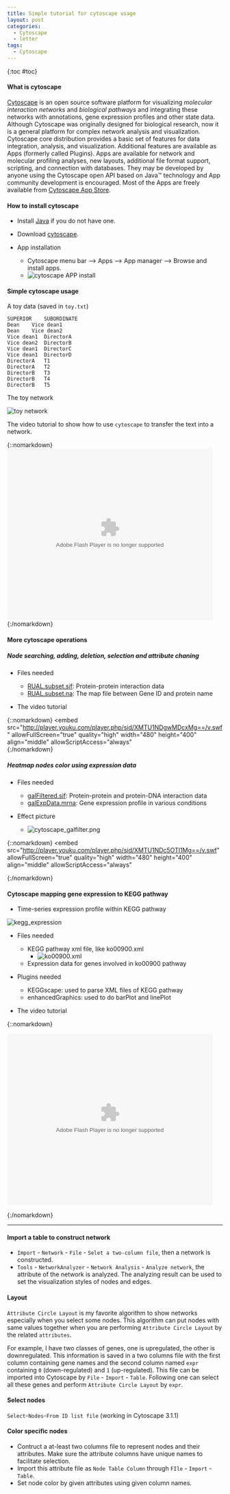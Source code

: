```yaml
---
title: Simple tutorial for cytoscape usage 
layout: post
categories:
  - Cytoscape
  - letter
tags:
  - Cytoscape
---
```


{:toc #toc}

#### What is cytoscape

[Cytoscape](http://www.cytoscape.org) is an open source 
software platform for visualizing *molecular
interaction networks* and *biological pathways* and integrating these
networks with annotations, gene expression profiles and other state
data. Although Cytoscape was originally designed for biological
research, now it is a general platform for complex network analysis
and visualization. Cytoscape core distribution provides a basic set
of features for data integration, analysis, and visualization.
Additional features are available as Apps (formerly called Plugins).
Apps are available for network and molecular profiling analyses,
new layouts,  additional file format support,  scripting,  and
connection with databases.   They may be developed by anyone using
the Cytoscape open API based on Java™ technology and App
community development is encouraged. Most of the Apps are freely
available from [Cytoscape App Store](http://apps.cytoscape.org/).

#### How to install cytoscape

* Install [Java](http://www.oracle.com/technetwork/java/javase/downloads/jre8-downloads-2133155.html) if you do not have one.

* Download [cytoscape](http://cytoscape.org/download.php).

* App installation
	- Cytoscape menu bar --> Apps --> App manager --> Browse and install apps.
	- ![cytoscape APP install](/images/cytoscape/cytoscape_app_install.png)

#### Simple cytoscape usage

A toy data (saved in `toy.txt`)

```
SUPERIOR	SUBORDINATE
Dean	Vice dean1
Dean	Vice dean2
Vice dean1	DirectorA
Vice dean2	DirectorB
Vice dean1	DirectorC
Vice dean1	DirectorD
DirectorA	T1
DirectorA	T2
DirectorB	T3
DirectorB	T4
DirectorB	T5
```

The toy network

![toy network](/images/cytoscape/cytoscape_toy.png)

The video tutorial to show how to use `cytoscape` to transfer the text
into a network.

{::nomarkdown}
<embed src="http://player.youku.com/player.php/sid/XMTU1NDU3MzQyNA==/v.swf"
allowFullScreen="true"  quality="high"  width="480"  height="400" align="middle"  allowScriptAccess="always"  type="application/x-shockwave-flash" ></embed>
{:/nomarkdown}

#### More cytoscape operations

##### Node searching, adding, deletion, selection and attribute chaning

* Files needed
	- [RUAL.subset.sif](/images/cytoscape/RUAL.subset.sif): Protein-protein interaction data
	- [RUAL.subset.na](/images/cytoscape/RUAL.subset.na):  The map file between Gene ID and protein name

* The video tutorial

{::nomarkdown}
<embed src="http://player.youku.com/player.php/sid/XMTU1NDgwMDcxMg==/v.swf"
allowFullScreen="true"  quality="high"  width="480"  height="400" 
align="middle" allowScriptAccess="always"  
{:/nomarkdown}

##### Heatmap nodes color using expression data

* Files needed
	- [galFiltered.sif](/images/cytoscape/galFiltered.sif): Protein-protein and protein-DNA interaction data
	- [galExpData.mrna](/images/cytoscape/galExpData.mrna): Gene expression profile in various conditions

* Effect picture
	* ![cytoscape_galfilter.png](/images/cytoscape/cytoscape_galfilter.png)

{::nomarkdown}
<embed src="http://player.youku.com/player.php/sid/XMTU1NDc5OTI1Mg==/v.swf"
allowFullScreen="true"  quality="high"  width="480"  height="400" 
align="middle" allowScriptAccess="always"  

{:/nomarkdown}

#### Cytoscape mapping gene expression to KEGG pathway

* Time-series expression profile within KEGG pathway

![kegg_expression](/images/cytoscape/cytoscape_kegg.png)

* Files needed
	- KEGG pathway xml file, like ko00900.xml
		* ![ko00900.xml](/images/cytoscape/cytoscape_kegg_xml.png)
	- Expression data for genes involved in ko00900 pathway

* Plugins needed
	- KEGGscape: used to parse XML files of KEGG pathway
	- enhancedGraphics: used to do barPlot and linePlot

* The video tutorial

{::nomarkdown}

<embed src="http://player.youku.com/player.php/sid/XMTU1NDU4NDQ5Mg==/v.swf"
allowFullScreen="true"  quality="high"  width="480"  height="400" 
align="middle" allowScriptAccess="always"  
type="application/x-shockwave-flash" ></embed>

{:/nomarkdown}


***

#### Import a table to construct network

* `Import` - `Network` - `File` - `Selet a two-column file`, then a network is constructed.
* `Tools` - `NetworkAnalyzer` - `Network Analysis` - `Analyze network`, the attribute of the network is analyzed. The analyzing result can be used to set the visualization styles of nodes and edges.

#### Layout

`Attribute Circle Layout` is my favorite algorithm to show networks especially when you select some nodes.
This algorithm can put nodes with same values together when you are
performing `Attribute Circle Layout` by the related `attributes`. 

For example, I have two classes of genes, one is upregulated, the other is downregulated. 
This information is saved in a two columns file with the first column containing gene names and 
the second column named `expr` containing `0` (down-regulated) and `1` (up-regulated). 
This file can be imported into Cytoscape by `File` - `Import` - `Table`. 
Following one can select all these genes and perform `Attribute Circle
Layout` by `expr`.

#### Select nodes

`Select`-`Nodes`-`From ID list file` (working in Cytoscape 3.1.1)

#### Color specific nodes

* Contruct a at-least two columns file to represent nodes and their attributes. Make sure the attribute columns have unique names to facilitate selection.
* Import this attribute file as `Node Table Column` through `FIle` - `Import` - `Table`.
* Set node color by given attributes using given column names.

